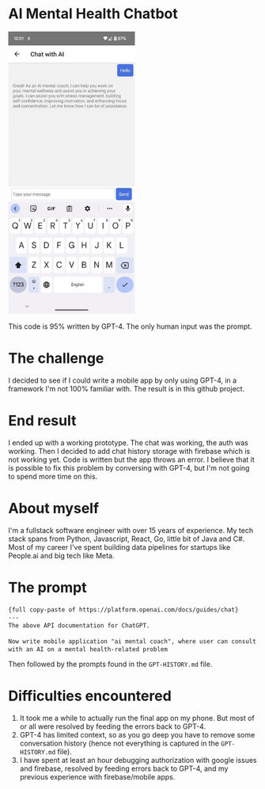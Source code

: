 # AI Mental Health Chatbot

<img src="./screen.jpg" width="256" />

This code is 95% written by GPT-4. The only human input was the prompt.

# The challenge

I decided to see if I could write a mobile app by only using GPT-4, in a framework I'm not 100% familiar with. The
result is in this github project.

# End result

I ended up with a working prototype. The chat was working, the auth was working. 
Then I decided to add chat history storage with firebase which is not working yet. Code is written but the app throws an error.
I believe that it is possible to fix this problem by conversing with GPT-4, but I'm not going to spend more time on this.

# About myself

I'm a fullstack software engineer with over 15 years of experience. My tech stack spans from Python, Javascript, React,
Go, little bit of Java and C#.
Most of my career I've spent building data pipelines for startups like People.ai and big tech like Meta.

# The prompt

```text
{full copy-paste of https://platform.openai.com/docs/guides/chat}
---
The above API documentation for ChatGPT. 

Now write mobile application "ai mental coach", where user can consult with an AI on a mental health-related problem
```

Then followed by the prompts found in the `GPT-HISTORY.md` file.

# Difficulties encountered

1. It took me a while to actually run the final app on my phone. But most of or all were resolved by feeding the errors
   back to GPT-4.
2. GPT-4 has limited context, so as you go deep you have to remove some conversation history (hence not everything is
   captured in the `GPT-HISTORY.md` file).
3. I have spent at least an hour debugging authorization with google issues and firebase, resolved by feeding errors
   back to GPT-4, and my previous experience with firebase/mobile apps.

   


